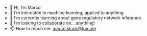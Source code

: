 - 👋 Hi, I’m Marco
- 👀 I’m interested in machine learning, applied to anything.
- 🌱 I’m currently learning about gene regulatory network inference.
- 💞️ I’m looking to collaborate on... anything!
- 📫 How to reach me: marco.stock@tum.de

<!---
stkmrc/stkmrc is a ✨ special ✨ repository because its `README.md` (this file) appears on your GitHub profile.
You can click the Preview link to take a look at your changes.
--->
